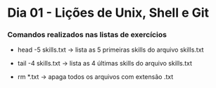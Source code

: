 # Dia 01 - Lições de Unix, Shell e Git

### Comandos realizados nas listas de exercícios

- head -5 skills.txt -> lista as 5 primeiras skills do arquivo skills.txt

- tail -4 skills.txt -> lista as 4 últimas skills do arquivo skills.txt

- rm *.txt -> apaga todos os arquivos com extensão .txt
